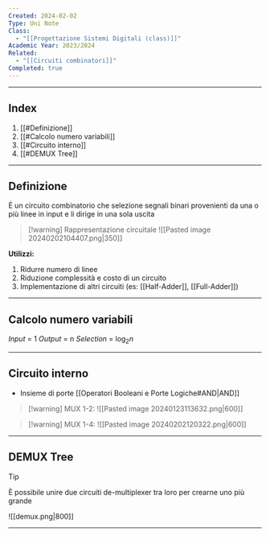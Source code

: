 ```yaml
---
Created: 2024-02-02
Type: Uni Note
Class:
  - "[[Progettazione Sistemi Digitali (class)]]"
Academic Year: 2023/2024
Related:
  - "[[Circuiti combinatori]]"
Completed: true
---
```

---
## Index
1. [[#Definizione]]
2. [[#Calcolo numero variabili]]
3. [[#Circuito interno]]
4. [[#DEMUX Tree]]

---
## Definizione

É un circuito combinatorio che selezione segnali binari provenienti da una o più linee in input e li dirige in una sola uscita

>[!warning] Rappresentazione circuitale
>![[Pasted image 20240202104407.png|350]]

**Utilizzi:**
1. Ridurre numero di linee
2. Riduzione complessità e costo di un circuito
3. Implementazione di altri circuiti (es: [[Half-Adder]], [[Full-Adder]])

---
## Calcolo numero variabili

*Input* = 1
*Output* = n
*Selection* = $\log_{2}n$

---
## Circuito interno
- Insieme di porte [[Operatori Booleani e Porte Logiche#AND|AND]]

>[!warning] MUX 1-2:
![[Pasted image 20240123113632.png|600]]

>[!warning] MUX 1-4:
>![[Pasted image 20240202120322.png|600]]

---
## DEMUX Tree

>[!tip] 
> È possibile unire due circuiti de-multiplexer tra loro per crearne uno più grande

![[demux.png|800]]

---